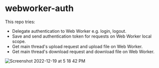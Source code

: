 # webworker-auth

This repo tries:
- Delegate authentication to Web Worker e.g. login, logout.
- Save and send authentication token for requests on Web Worker local scope.
- Get main thread's upload request and upload file on Web Worker.
- Get main thread's download request and download file on Web Worker.

![Screenshot 2022-12-19 at 5 18 42 PM](https://user-images.githubusercontent.com/243186/208391546-01c3b231-6eb7-4741-9742-56d8a4c51df7.png)


